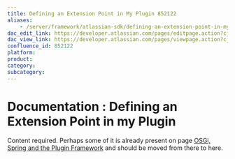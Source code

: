 ```yaml
---
title: Defining an Extension Point in My Plugin 852122
aliases:
    - /server/framework/atlassian-sdk/defining-an-extension-point-in-my-plugin-852122.html
dac_edit_link: https://developer.atlassian.com/pages/editpage.action?cjm=wozere&pageId=852122
dac_view_link: https://developer.atlassian.com/pages/viewpage.action?cjm=wozere&pageId=852122
confluence_id: 852122
platform:
product:
category:
subcategory:
---
```

# Documentation : Defining an Extension Point in my Plugin

Content required. Perhaps some of it is already present on page [OSGi, Spring and the Plugin Framework](/server/framework/atlassian-sdk/852146.html) and should be moved from there to here.

















































































































































































































































































































